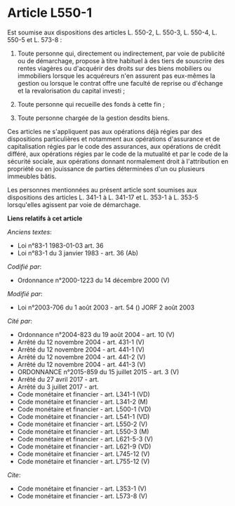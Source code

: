 # Article L550-1

Est soumise aux dispositions des articles L. 550-2, L. 550-3, L. 550-4, L. 550-5 et L. 573-8 : 

1. Toute personne qui, directement ou indirectement, par voie de publicité ou de démarchage, propose à titre habituel à des
tiers de souscrire des rentes viagères ou d'acquérir des droits sur des biens mobiliers ou immobiliers lorsque les acquéreurs
n'en assurent pas eux-mêmes la gestion ou lorsque le contrat offre une faculté de reprise ou d'échange et la revalorisation
du capital investi ; 

2. Toute personne qui recueille des fonds à cette fin ; 

3. Toute personne chargée de la gestion desdits biens. 

Ces articles ne s'appliquent pas aux opérations déjà régies par des dispositions particulières et notamment aux opérations
d'assurance et de capitalisation régies par le code des assurances, aux opérations de crédit différé, aux opérations régies
par le code de la mutualité et par le code de la sécurité sociale, aux opérations donnant normalement droit à l'attribution
en propriété ou en jouissance de parties déterminées d'un ou plusieurs immeubles bâtis. 

Les personnes mentionnées au présent article sont soumises aux dispositions des articles L. 341-1 à L. 341-17 et L. 353-1 à
L. 353-5 lorsqu'elles agissent par voie de démarchage.

**Liens relatifs à cet article**

_Anciens textes_:

  - Loi n°83-1 1983-01-03 art. 36
  - Loi n°83-1 du 3 janvier 1983 - art. 36 (Ab)

_Codifié par_:

  - Ordonnance n°2000-1223 du 14 décembre 2000 (V)

_Modifié par_:

  - Loi n°2003-706 du 1 août 2003 - art. 54 () JORF 2 août 2003

_Cité par_:

  - Ordonnance n°2004-823 du 19 août 2004 - art. 10 (V)
  - Arrêté du 12 novembre 2004 - art. 431-1 (V)
  - Arrêté du 12 novembre 2004 - art. 441-1 (V)
  - Arrêté du 12 novembre 2004 - art. 441-2 (V)
  - Arrêté du 12 novembre 2004 - art. 441-3 (V)
  - ORDONNANCE n°2015-859 du 15 juillet 2015 - art. 3 (V)
  - Arrêté du 27 avril 2017 - art.
  - Arrêté du 3 juillet 2017 - art.
  - Code monétaire et financier - art. L341-1 (VD)
  - Code monétaire et financier - art. L341-2 (M)
  - Code monétaire et financier - art. L500-1 (VD)
  - Code monétaire et financier - art. L541-1 (VD)
  - Code monétaire et financier - art. L550-2 (V)
  - Code monétaire et financier - art. L550-3 (M)
  - Code monétaire et financier - art. L621-5-3 (V)
  - Code monétaire et financier - art. L621-9 (VD)
  - Code monétaire et financier - art. L745-12 (V)
  - Code monétaire et financier - art. L755-12 (V)

_Cite_:

  - Code monétaire et financier - art. L353-1 (V)
  - Code monétaire et financier - art. L573-8 (V)
